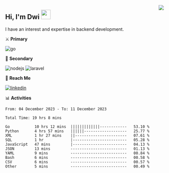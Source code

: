 [<img src="https://komarev.com/ghpvc/?username=masred&color=green&style=flat-square&label=Profile+Views" align="right">](github.com/masred)

## Hi, I'm Dwi <img src="https://raw.githubusercontent.com/MartinHeinz/MartinHeinz/master/wave.gif" width="30px">

I have an interest and expertise in backend development.

⚔️ **Primary**

![go](https://img.shields.io/badge/---?logo=go&label=Golang&style=social)

🔪 **Secondary**

![nodejs](https://img.shields.io/badge/---?logo=node.js&label=Node.js&style=social&logoColor=green)
![laravel](https://img.shields.io/badge/---?logo=laravel&label=Laravel&style=social)

🔗 **Reach Me**

[![linkedin](https://img.shields.io/badge/---?logo=linkedin&label=LinkedIn&style=social)](https://linkedin.com/in/dwifitriyanto)

📊 **Activities**

<!--START_SECTION:waka-->

```all_time
From: 04 December 2023 - To: 11 December 2023

Total Time: 19 hrs 8 mins

Go           10 hrs 12 mins  |||||||||||||------------   53.10 %
Python       4 hrs 57 mins   ||||||-------------------   25.77 %
XML          1 hr 27 mins    ||-----------------------   07.61 %
SQL          1 hr            |------------------------   05.28 %
JavaScript   47 mins         |------------------------   04.13 %
JSON         13 mins         -------------------------   01.13 %
YAML         9 mins          -------------------------   00.84 %
Bash         6 mins          -------------------------   00.58 %
CSV          6 mins          -------------------------   00.57 %
Other        5 mins          -------------------------   00.49 %
```

<!--END_SECTION:waka-->
